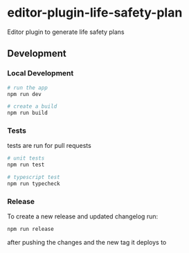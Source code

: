 # editor-plugin-life-safety-plan

Editor plugin to generate life safety plans

## Development
### Local Development

```bash
# run the app
npm run dev

# create a build
npm run build
```

### Tests

tests are run for pull requests

```bash
# unit tests
npm run test

# typescript test
npm run typecheck
```

### Release

To create a new release and updated changelog run:

```bash
npm run release
```

after pushing the changes and the new tag it deploys to
